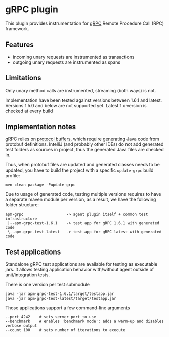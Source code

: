 # gRPC plugin

This plugin provides instrumentation for [gRPC](https://grpc.io/) Remote Procedure Call (RPC) framework.

## Features
- incoming unary requests are instrumented as transactions
- outgoing unary requests are instrumented as spans

## Limitations

Only unary method calls are instrumented, streaming (both ways) is not.

Implementation have been tested against versions between 1.6.1 and latest.
Versions 1.5.0 and below are not supported yet.
Latest 1.x version is checked at every build

## Implementation notes

gRPC relies on [protocol buffers](https://developers.google.com/protocol-buffers), which require generating Java code from
protobuf definitions. IntelliJ (and probably other IDEs) do not add generated test folders as sources in project, thus
the generated Java files are checked in.

Thus, when protobuf files are updated and generated classes needs to be updated, you have to build the project with a specific
`update-grpc` build profile:

```shell script
mvn clean package -Pupdate-grpc
```

Due to usage of generated code, testing multiple versions requires to have a separate maven module per version,
as a result, we have the following folder structure:

```
apm-grpc                   -> agent plugin itself + common test infrastructure
 |--apm-grpc-test-1.6.1    -> test app for gRPC 1.6.1 with generated code
 \--apm-grpc-test-latest   -> test app for gRPC latest with generated code
```

## Test applications

Standalone gRPC test applications are available for testing as executable jars.
It allows testing application behavior with/without agent outside of unit/integration tests.

There is one version per test submodule
```
java -jar apm-grpc-test-1.6.1/target/testapp.jar
java -jar apm-grpc-test-latest/target/testapp.jar
```

Those applications support a few command-line arguments
```
--port 4242    # sets server port to use
--benchmark    # enables 'benchmark mode': adds a warm-up and disables verbose output
--count 100    # sets number of iterations to execute
```
